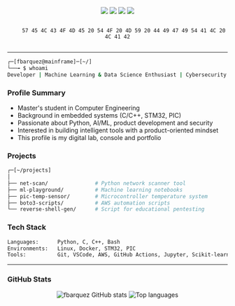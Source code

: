<!-- Init: WELCOME TO MY DIGITAL LAB -->

<p align="center">
  <img src="https://img.shields.io/badge/Python-3.x-blue?logo=python" />
  <img src="https://img.shields.io/badge/C/C++-LowLevel-lightgrey?logo=cplusplus" />
  <img src="https://img.shields.io/badge/Focus-Machine%20Learning-orange?logo=scikitlearn" />
  <img src="https://img.shields.io/badge/Security-Cybersecurity-red?logo=kalilinux" />

</p>

<p align="center">
  <code>
    57 45 4C 43 4F 4D 45 20 54 4F 20 4D 59 20 44 49 47 49 54 41 4C 20 4C 41 42
  </code>
</p>

---

```bash
┌─[fbarquez@mainframe]─[~/]
└──╼ $ whoami
Developer | Machine Learning & Data Science Enthusiast | Cybersecurity Curious | Product Thinker
```

### Profile Summary

- Master's student in Computer Engineering
- Background in embedded systems (C/C++, STM32, PIC)
- Passionate about Python, AI/ML, product development and security
- Interested in building intelligent tools with a product-oriented mindset  
- This profile is my digital lab, console and portfolio

### Projects

```bash
┌─[~/projects]
│
├── net-scan/               # Python network scanner tool
├── ml-playground/          # Machine learning notebooks
├── pic-temp-sensor/        # Microcontroller temperature system
├── boto3-scripts/          # AWS automation scripts
└── reverse-shell-gen/      # Script for educational pentesting
```

### Tech Stack

```bash
Languages:      Python, C, C++, Bash
Environments:   Linux, Docker, STM32, PIC
Tools:          Git, VSCode, AWS, GitHub Actions, Jupyter, Scikit-learn
```

---

### GitHub Stats

<p align="center">
  <img src="https://github-readme-stats.vercel.app/api?username=fbarquez&show_icons=true&theme=radical" alt="fbarquez GitHub stats" />
  <img src="https://github-readme-stats.vercel.app/api/top-langs/?username=fbarquez&layout=compact&theme=radical" alt="Top languages" />
</p>
